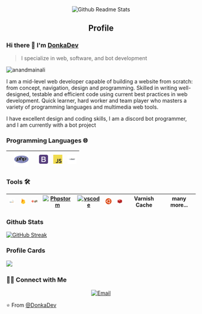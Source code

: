 <p align="center">
 <img width="100px" src="https://res.cloudinary.com/anuraghazra/image/upload/v1594908242/logo_ccswme.svg" align="center" alt="Github Readme Stats" />
 <h2 align="center">Profile</h2>
</p>

### Hi there 👋 I'm [DonkaDev](www.discord.com)
> I specialize in web, software, and bot development


<img src="https://komarev.com/ghpvc/?username=anandmainali" alt="anandmainali" />

<div>
 <p>
I am a mid-level web developer capable of building a website from scratch: from concept, navigation, design and programming. Skilled in writing well-designed, testable and efficient code using current best practices in web development. Quick learner, hard worker and team player who masters a variety of programming languages ​​and multimedia web tools.

I have excellent design and coding skills, I am a discord bot programmer, and I am currently with a bot project
</p>
</div>

### Programming Languages 🌐

| | [<img src="https://raw.githubusercontent.com/github/explore/80688e429a7d4ef2fca1e82350fe8e3517d3494d/topics/php/php.png" alt="php" width="38">](https://php.net/)  |   |  [<img src="https://raw.githubusercontent.com/github/explore/80688e429a7d4ef2fca1e82350fe8e3517d3494d/topics/bootstrap/bootstrap.png" alt="Bootstrap" width="24">](https://getbootstrap.com/) |  [<img src="https://raw.githubusercontent.com/github/explore/80688e429a7d4ef2fca1e82350fe8e3517d3494d/topics/javascript/javascript.png" alt="jQuery" width="24">](https://jquery.com/) | [<img src="https://raw.githubusercontent.com/github/explore/80688e429a7d4ef2fca1e82350fe8e3517d3494d/topics/jquery/jquery.png" alt="jQuery" width="24">](https://jquery.com/)
|---|---|---|---|---|---|
 
### Tools 🛠️

| [<img src="https://raw.githubusercontent.com/github/explore/80688e429a7d4ef2fca1e82350fe8e3517d3494d/topics/mysql/mysql.png" alt="mysql" width="24">](https://www.mysql.com/) |  [<img src="https://raw.githubusercontent.com/github/explore/80688e429a7d4ef2fca1e82350fe8e3517d3494d/topics/firebase/firebase.png" alt="firebase" width="24">](https://firebase.google.com/) | [<img src="https://raw.githubusercontent.com/github/explore/80688e429a7d4ef2fca1e82350fe8e3517d3494d/topics/git/git.png" alt="Git" width="24">](https://git-scm.com/) |  [<img src="https://logonoid.com/images/phpstorm-logo.png" alt="Phpstorm" width="24">](https://www.jetbrains.com/phpstorm/) | [<img src="https://upload.wikimedia.org/wikipedia/commons/thumb/2/2d/Visual_Studio_Code_1.18_icon.svg/1200px-Visual_Studio_Code_1.18_icon.svg.png" alt="vscode" width="24">](https://code.visualstudio.com/) | [<img src="https://raw.githubusercontent.com/github/explore/80688e429a7d4ef2fca1e82350fe8e3517d3494d/topics/ubuntu/ubuntu.png" alt="Ubuntu" width="24">](https://ubuntu.com/)  |  [<img src="https://raw.githubusercontent.com/github/explore/80688e429a7d4ef2fca1e82350fe8e3517d3494d/topics/redis/redis.png" alt="Redis" width="24">](https://redis.io/) | Varnish Cache | many more...
|---|---|---|---|---|---|---|---|---|

### Github Stats

[![GitHub Streak](https://streak-stats.demolab.com?user=DonkaDev&theme=shadow-red&mode=weekly)](https://git.io/streak-stats)

### Profile Cards

![](http://github-profile-summary-cards.vercel.app/api/cards/stats?username=DonkaDev&theme=radical)


<h3> 🤝🏻 Connect with Me </h3>

<p align="center">
<a href="mailto:dubanperez26@gmail.com"><img alt="Email" src="https://img.shields.io/badge/Email-dubanperez26@gmail.com-blue?style=flat&logo=gmail"></a>
</p>


⭐️ From [@DonkaDev](https://github.com/DonkaDev)
